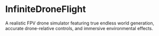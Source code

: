 # InfiniteDroneFlight
A realistic FPV drone simulator featuring true endless world generation, accurate drone-relative controls, and immersive environmental effects.
